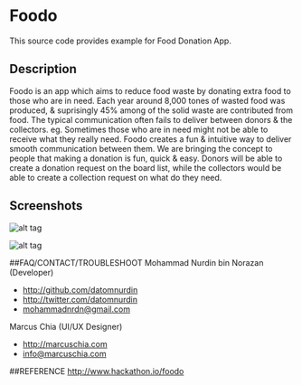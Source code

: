 # Foodo
This source code provides example for Food Donation App.

## Description
Foodo is an app which aims to reduce food waste by donating extra food to those who are in need. 
Each year around 8,000 tones of wasted food was produced, & suprisingly 45% among of the solid waste are contributed from food.
The typical communication often fails to deliver between donors & the collectors. eg. Sometimes those who are in need might not be able to receive what they really need.
Foodo creates a fun & intuitive way to deliver smooth communication between them. We are bringing the concept to people that making a donation is fun, quick & easy.
Donors will be able to create a donation request on the board list, while the collectors would be able to create a collection request on what do they need.

## Screenshots

![alt tag](https://raw.githubusercontent.com/datomnurdin/Foodo/master/mockups/Login.png)

![alt tag](https://raw.githubusercontent.com/datomnurdin/Foodo/master/mockups/Board%20list-%20Donate.png)

##FAQ/CONTACT/TROUBLESHOOT
Mohammad Nurdin bin Norazan (Developer)

- http://github.com/datomnurdin
- http://twitter.com/datomnurdin
- mohammadnrdn@gmail.com

Marcus Chia (UI/UX Designer)
- http://marcuschia.com
- info@marcuschia.com

##REFERENCE
http://www.hackathon.io/foodo

